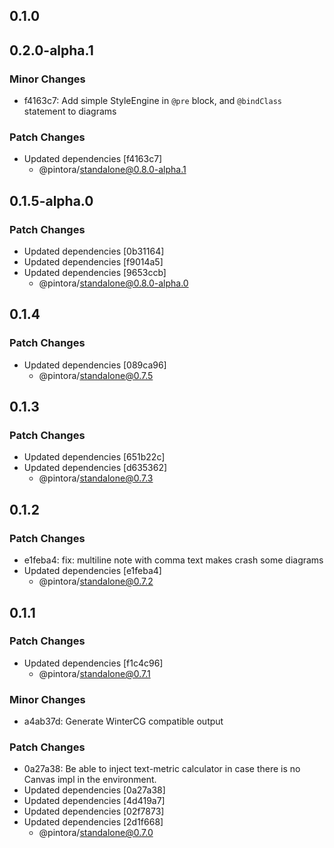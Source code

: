 ## 0.1.0

## 0.2.0-alpha.1

### Minor Changes

- f4163c7: Add simple StyleEngine in `@pre` block, and `@bindClass` statement to diagrams

### Patch Changes

- Updated dependencies [f4163c7]
  - @pintora/standalone@0.8.0-alpha.1

## 0.1.5-alpha.0

### Patch Changes

- Updated dependencies [0b31164]
- Updated dependencies [f9014a5]
- Updated dependencies [9653ccb]
  - @pintora/standalone@0.8.0-alpha.0

## 0.1.4

### Patch Changes

- Updated dependencies [089ca96]
  - @pintora/standalone@0.7.5

## 0.1.3

### Patch Changes

- Updated dependencies [651b22c]
- Updated dependencies [d635362]
  - @pintora/standalone@0.7.3

## 0.1.2

### Patch Changes

- e1feba4: fix: multiline note with comma text makes crash some diagrams
- Updated dependencies [e1feba4]
  - @pintora/standalone@0.7.2

## 0.1.1

### Patch Changes

- Updated dependencies [f1c4c96]
  - @pintora/standalone@0.7.1

### Minor Changes

- a4ab37d: Generate WinterCG compatible output

### Patch Changes

- 0a27a38: Be able to inject text-metric calculator in case there is no Canvas impl in the environment.
- Updated dependencies [0a27a38]
- Updated dependencies [4d419a7]
- Updated dependencies [02f7873]
- Updated dependencies [2d1f668]
  - @pintora/standalone@0.7.0
